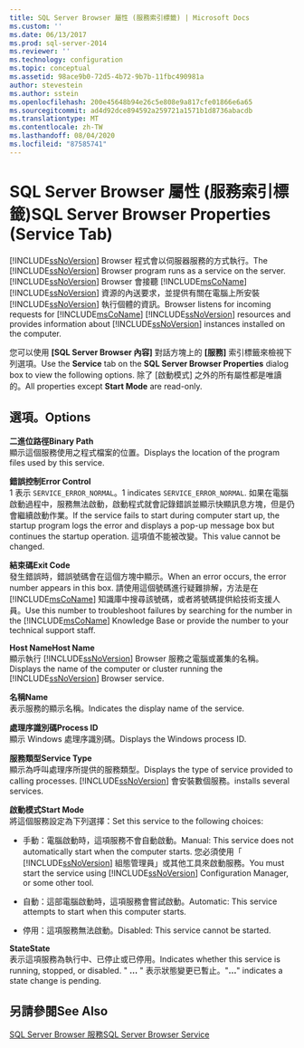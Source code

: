 ```yaml
---
title: SQL Server Browser 屬性 (服務索引標籤) | Microsoft Docs
ms.custom: ''
ms.date: 06/13/2017
ms.prod: sql-server-2014
ms.reviewer: ''
ms.technology: configuration
ms.topic: conceptual
ms.assetid: 98ace9b0-72d5-4b72-9b7b-11fbc490981a
author: stevestein
ms.author: sstein
ms.openlocfilehash: 200e45648b94e26c5e808e9a817cfe01866e6a65
ms.sourcegitcommit: ad4d92dce894592a259721a1571b1d8736abacdb
ms.translationtype: MT
ms.contentlocale: zh-TW
ms.lasthandoff: 08/04/2020
ms.locfileid: "87585741"
---
```

# <a name="sql-server-browser-properties-service-tab"></a><span data-ttu-id="2a583-102">SQL Server Browser 屬性 (服務索引標籤)</span><span class="sxs-lookup"><span data-stu-id="2a583-102">SQL Server Browser Properties (Service Tab)</span></span>
  <span data-ttu-id="2a583-103">[!INCLUDE[ssNoVersion](../../includes/ssnoversion-md.md)] Browser 程式會以伺服器服務的方式執行。</span><span class="sxs-lookup"><span data-stu-id="2a583-103">The [!INCLUDE[ssNoVersion](../../includes/ssnoversion-md.md)] Browser program runs as a service on the server.</span></span> [!INCLUDE[ssNoVersion](../../includes/ssnoversion-md.md)] <span data-ttu-id="2a583-104">Browser 會接聽 [!INCLUDE[msCoName](../../includes/msconame-md.md)] [!INCLUDE[ssNoVersion](../../includes/ssnoversion-md.md)] 資源的內送要求，並提供有關在電腦上所安裝 [!INCLUDE[ssNoVersion](../../includes/ssnoversion-md.md)] 執行個體的資訊。</span><span class="sxs-lookup"><span data-stu-id="2a583-104">Browser listens for incoming requests for [!INCLUDE[msCoName](../../includes/msconame-md.md)] [!INCLUDE[ssNoVersion](../../includes/ssnoversion-md.md)] resources and provides information about [!INCLUDE[ssNoVersion](../../includes/ssnoversion-md.md)] instances installed on the computer.</span></span>  
  
 <span data-ttu-id="2a583-105">您可以使用 **[SQL Server Browser 內容]** 對話方塊上的 **[服務]** 索引標籤來檢視下列選項。</span><span class="sxs-lookup"><span data-stu-id="2a583-105">Use the **Service** tab on the **SQL Server Browser Properties** dialog box to view the following options.</span></span> <span data-ttu-id="2a583-106">除了 [啟動模式]  之外的所有屬性都是唯讀的。</span><span class="sxs-lookup"><span data-stu-id="2a583-106">All properties except **Start Mode** are read-only.</span></span>  
  
## <a name="options"></a><span data-ttu-id="2a583-107">選項。</span><span class="sxs-lookup"><span data-stu-id="2a583-107">Options</span></span>  
 <span data-ttu-id="2a583-108">**二進位路徑**</span><span class="sxs-lookup"><span data-stu-id="2a583-108">**Binary Path**</span></span>  
 <span data-ttu-id="2a583-109">顯示這個服務使用之程式檔案的位置。</span><span class="sxs-lookup"><span data-stu-id="2a583-109">Displays the location of the program files used by this service.</span></span>  
  
 <span data-ttu-id="2a583-110">**錯誤控制**</span><span class="sxs-lookup"><span data-stu-id="2a583-110">**Error Control**</span></span>  
 <span data-ttu-id="2a583-111">1 表示 `SERVICE_ERROR_NORMAL`。</span><span class="sxs-lookup"><span data-stu-id="2a583-111">1 indicates `SERVICE_ERROR_NORMAL`.</span></span> <span data-ttu-id="2a583-112">如果在電腦啟動過程中，服務無法啟動，啟動程式就會記錄錯誤並顯示快顯訊息方塊，但是仍會繼續啟動作業。</span><span class="sxs-lookup"><span data-stu-id="2a583-112">If the service fails to start during computer start up, the startup program logs the error and displays a pop-up message box but continues the startup operation.</span></span> <span data-ttu-id="2a583-113">這項值不能被改變。</span><span class="sxs-lookup"><span data-stu-id="2a583-113">This value cannot be changed.</span></span>  
  
 <span data-ttu-id="2a583-114">**結束碼**</span><span class="sxs-lookup"><span data-stu-id="2a583-114">**Exit Code**</span></span>  
 <span data-ttu-id="2a583-115">發生錯誤時，錯誤號碼會在這個方塊中顯示。</span><span class="sxs-lookup"><span data-stu-id="2a583-115">When an error occurs, the error number appears in this box.</span></span> <span data-ttu-id="2a583-116">請使用這個號碼進行疑難排解，方法是在 [!INCLUDE[msCoName](../../includes/msconame-md.md)] 知識庫中搜尋該號碼，或者將號碼提供給技術支援人員。</span><span class="sxs-lookup"><span data-stu-id="2a583-116">Use this number to troubleshoot failures by searching for the number in the [!INCLUDE[msCoName](../../includes/msconame-md.md)] Knowledge Base or provide the number to your technical support staff.</span></span>  
  
 <span data-ttu-id="2a583-117">**Host Name**</span><span class="sxs-lookup"><span data-stu-id="2a583-117">**Host Name**</span></span>  
 <span data-ttu-id="2a583-118">顯示執行 [!INCLUDE[ssNoVersion](../../includes/ssnoversion-md.md)] Browser 服務之電腦或叢集的名稱。</span><span class="sxs-lookup"><span data-stu-id="2a583-118">Displays the name of the computer or cluster running the [!INCLUDE[ssNoVersion](../../includes/ssnoversion-md.md)] Browser service.</span></span>  
  
 <span data-ttu-id="2a583-119">**名稱**</span><span class="sxs-lookup"><span data-stu-id="2a583-119">**Name**</span></span>  
 <span data-ttu-id="2a583-120">表示服務的顯示名稱。</span><span class="sxs-lookup"><span data-stu-id="2a583-120">Indicates the display name of the service.</span></span>  
  
 <span data-ttu-id="2a583-121">**處理序識別碼**</span><span class="sxs-lookup"><span data-stu-id="2a583-121">**Process ID**</span></span>  
 <span data-ttu-id="2a583-122">顯示 Windows 處理序識別碼。</span><span class="sxs-lookup"><span data-stu-id="2a583-122">Displays the Windows process ID.</span></span>  
  
 <span data-ttu-id="2a583-123">**服務類型**</span><span class="sxs-lookup"><span data-stu-id="2a583-123">**Service Type**</span></span>  
 <span data-ttu-id="2a583-124">顯示為呼叫處理序所提供的服務類型。</span><span class="sxs-lookup"><span data-stu-id="2a583-124">Displays the type of service provided to calling processes.</span></span> [!INCLUDE[ssNoVersion](../../includes/ssnoversion-md.md)] <span data-ttu-id="2a583-125">會安裝數個服務。</span><span class="sxs-lookup"><span data-stu-id="2a583-125">installs several services.</span></span>  
  
 <span data-ttu-id="2a583-126">**啟動模式**</span><span class="sxs-lookup"><span data-stu-id="2a583-126">**Start Mode**</span></span>  
 <span data-ttu-id="2a583-127">將這個服務設定為下列選擇：</span><span class="sxs-lookup"><span data-stu-id="2a583-127">Set this service to the following choices:</span></span>  
  
-   <span data-ttu-id="2a583-128">手動：電腦啟動時，這項服務不會自動啟動。</span><span class="sxs-lookup"><span data-stu-id="2a583-128">Manual: This service does not automatically start when the computer starts.</span></span> <span data-ttu-id="2a583-129">您必須使用「 [!INCLUDE[ssNoVersion](../../includes/ssnoversion-md.md)] 組態管理員」或其他工具來啟動服務。</span><span class="sxs-lookup"><span data-stu-id="2a583-129">You must start the service using [!INCLUDE[ssNoVersion](../../includes/ssnoversion-md.md)] Configuration Manager, or some other tool.</span></span>  
  
-   <span data-ttu-id="2a583-130">自動：這部電腦啟動時，這項服務會嘗試啟動。</span><span class="sxs-lookup"><span data-stu-id="2a583-130">Automatic: This service attempts to start when this computer starts.</span></span>  
  
-   <span data-ttu-id="2a583-131">停用：這項服務無法啟動。</span><span class="sxs-lookup"><span data-stu-id="2a583-131">Disabled: This service cannot be started.</span></span>  
  
 <span data-ttu-id="2a583-132">**State**</span><span class="sxs-lookup"><span data-stu-id="2a583-132">**State**</span></span>  
 <span data-ttu-id="2a583-133">表示這項服務為執行中、已停止或已停用。</span><span class="sxs-lookup"><span data-stu-id="2a583-133">Indicates whether this service is running, stopped, or disabled.</span></span> <span data-ttu-id="2a583-134">" **...** " 表示狀態變更已暫止。</span><span class="sxs-lookup"><span data-stu-id="2a583-134">"**...**" indicates a state change is pending.</span></span>  
  
## <a name="see-also"></a><span data-ttu-id="2a583-135">另請參閱</span><span class="sxs-lookup"><span data-stu-id="2a583-135">See Also</span></span>  
 [<span data-ttu-id="2a583-136">SQL Server Browser 服務</span><span class="sxs-lookup"><span data-stu-id="2a583-136">SQL Server Browser Service</span></span>](../../../2014/tools/configuration-manager/sql-server-browser-service.md)  
  
  
